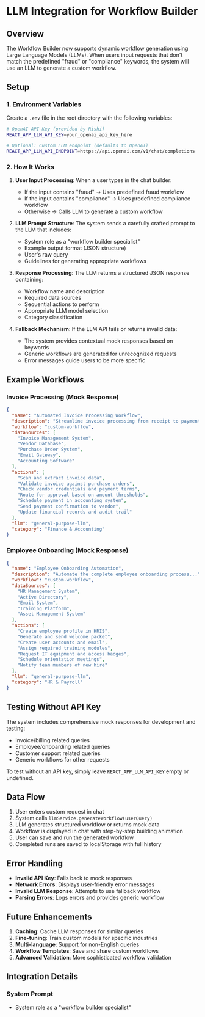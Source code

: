 # LLM Integration for Workflow Builder

## Overview
The Workflow Builder now supports dynamic workflow generation using Large Language Models (LLMs). When users input requests that don't match the predefined "fraud" or "compliance" keywords, the system will use an LLM to generate a custom workflow.

## Setup

### 1. Environment Variables
Create a `.env` file in the root directory with the following variables:

```bash
# OpenAI API Key (provided by Rishi)
REACT_APP_LLM_API_KEY=your_openai_api_key_here

# Optional: Custom LLM endpoint (defaults to OpenAI)
REACT_APP_LLM_API_ENDPOINT=https://api.openai.com/v1/chat/completions
```

### 2. How It Works

1. **User Input Processing**: When a user types in the chat builder:
   - If the input contains "fraud" → Uses predefined fraud workflow
   - If the input contains "compliance" → Uses predefined compliance workflow
   - Otherwise → Calls LLM to generate a custom workflow

2. **LLM Prompt Structure**: The system sends a carefully crafted prompt to the LLM that includes:
   - System role as a "workflow builder specialist"
   - Example output format (JSON structure)
   - User's raw query
   - Guidelines for generating appropriate workflows

3. **Response Processing**: The LLM returns a structured JSON response containing:
   - Workflow name and description
   - Required data sources
   - Sequential actions to perform
   - Appropriate LLM model selection
   - Category classification

4. **Fallback Mechanism**: If the LLM API fails or returns invalid data:
   - The system provides contextual mock responses based on keywords
   - Generic workflows are generated for unrecognized requests
   - Error messages guide users to be more specific

## Example Workflows

### Invoice Processing (Mock Response)
```json
{
  "name": "Automated Invoice Processing Workflow",
  "description": "Streamline invoice processing from receipt to payment...",
  "workflow": "custom-workflow",
  "dataSources": [
    "Invoice Management System",
    "Vendor Database",
    "Purchase Order System",
    "Email Gateway",
    "Accounting Software"
  ],
  "actions": [
    "Scan and extract invoice data",
    "Validate invoice against purchase orders",
    "Check vendor credentials and payment terms",
    "Route for approval based on amount thresholds",
    "Schedule payment in accounting system",
    "Send payment confirmation to vendor",
    "Update financial records and audit trail"
  ],
  "llm": "general-purpose-llm",
  "category": "Finance & Accounting"
}
```

### Employee Onboarding (Mock Response)
```json
{
  "name": "Employee Onboarding Automation",
  "description": "Automate the complete employee onboarding process...",
  "workflow": "custom-workflow",
  "dataSources": [
    "HR Management System",
    "Active Directory",
    "Email System",
    "Training Platform",
    "Asset Management System"
  ],
  "actions": [
    "Create employee profile in HRIS",
    "Generate and send welcome packet",
    "Create user accounts and email",
    "Assign required training modules",
    "Request IT equipment and access badges",
    "Schedule orientation meetings",
    "Notify team members of new hire"
  ],
  "llm": "general-purpose-llm",
  "category": "HR & Payroll"
}
```

## Testing Without API Key

The system includes comprehensive mock responses for development and testing:
- Invoice/billing related queries
- Employee/onboarding related queries
- Customer support related queries
- Generic workflows for other requests

To test without an API key, simply leave `REACT_APP_LLM_API_KEY` empty or undefined.

## Data Flow

1. User enters custom request in chat
2. System calls `llmService.generateWorkflow(userQuery)`
3. LLM generates structured workflow or returns mock data
4. Workflow is displayed in chat with step-by-step building animation
5. User can save and run the generated workflow
6. Completed runs are saved to localStorage with full history

## Error Handling

- **Invalid API Key**: Falls back to mock responses
- **Network Errors**: Displays user-friendly error messages
- **Invalid LLM Response**: Attempts to use fallback workflow
- **Parsing Errors**: Logs errors and provides generic workflow

## Future Enhancements

1. **Caching**: Cache LLM responses for similar queries
2. **Fine-tuning**: Train custom models for specific industries
3. **Multi-language**: Support for non-English queries
4. **Workflow Templates**: Save and share custom workflows
5. **Advanced Validation**: More sophisticated workflow validation 

## Integration Details

### System Prompt
- System role as a "workflow builder specialist" 